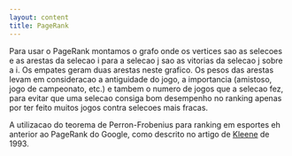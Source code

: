 ```yaml
---
layout: content
title: PageRank
---
```


Para usar o PageRank montamos o grafo onde os vertices sao as selecoes e as arestas da selecao i para a selecao j sao as vitorias da selecao j sobre a i.  Os empates geram duas arestas neste grafico.  Os pesos das arestas levam em consideracao a antiguidade do jogo, a importancia (amistoso, jogo de campeonato, etc.) e tambem o numero de jogos que a selecao fez, para evitar que uma selecao consiga bom desempenho no ranking apenas por ter feito muitos jogos contra selecoes mais fracas.

A utilizacao do teorema de Perron-Frobenius para ranking em esportes eh anterior ao PageRank do Google, como descrito no artigo de [Kleene](http://www-stat.wharton.upenn.edu/~steele/Courses/956/Ranking/RankingFootballSIAM93.pdf) de 1993.

